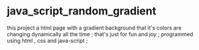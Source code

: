 # java_script_random_gradient
this project a html page with a gradient background that it's colors are changing dynamically all the time ; 
that's just for fun and joy ; 
programmed using html , css and java-script ; 



